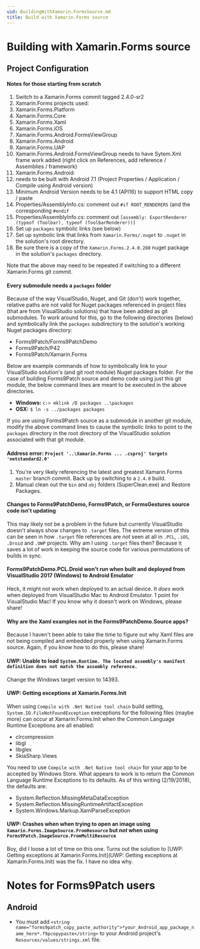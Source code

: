 ```yaml
---
uid: BuildingWithXamarin.FormsSource.md
title: Build with Xamarin.Forms source
---
```

# Building with Xamarin.Forms source

## Project Configuration

#### Notes for those starting from scratch 

1.  Switch to a Xamarin.Forms commit tagged 2.4.0-sr2
2.  Xamarin.Forms projects used:
   1.  Xamarin.Forms.Platform
   2.  Xamarin.Forms.Core
   3.  Xamarin.Forms.Xaml
   4.  Xamarin.Forms.iOS
   5.  Xamarin.Forms.Android.FormsViewGroup
   6.  Xamarin.Forms.Android
   7.  Xamarin.Forms.UAP
3.  Xamarin.Forms.Android.FormsViewGroup needs to have Sytem.Xml frame work added (right click on References, add reference / Assemblies / framework)
4.  Xamarin.Forms.Android:
   1.  needs to be built with Android 7.1 (Project Properties / Application / Compile using Android version)
   2.  Minimum Android Version needs to be 4.1 (API16) to support HTML copy / paste 
   3.  Properties/AssemblyInfo.cs: comment out ```#if ROOT_RENDERERS``` (and the corresponding ```#endif``` 
   4.  Properties/AssemblyInfo.cs: comment out ```[assembly: ExportRenderer (typeof (Toolbar), typeof (ToolbarRenderer))]```
5.  Set up ```packages``` symbolic links (see below)
6.  Set up symbolic link that links from ```Xamarin.Forms/.nuget``` to ```.nuget``` in the solution's root directory.
7.  Be sure there is a copy of the ```Xamarin.Forms.2.4.0.280``` nuget package in the solution's ```packages``` directory.
    

Note that the above may need to be repeated if switching to a different Xamarin.Forms git commit.

#### Every submodule needs a ```packages``` folder

Because of the way VisualStudio, Nuget, and Git (don't) work together, relative paths are not valid for Nuget packages referenced in project files (that are from VisualStudio solutions) that have been added as git submodules.  To work around for this, go to the following directories (below) and symbolically link the ```packages``` subdirectory to the solution's working Nuget packages directory:

 - Forms9Patch/Forms9PatchDemo
 - Forms9Patch/P42
 - Forms9Patch/Xamarin.Forms

Below are example commands of how to symbolically link to your VisualStudio solution's (and git root module) Nuget packages folder.  For the case of building Forms9Patch source and demo code using just this git module, the below command lines are meant to be executed in the above directories.

 - **Windows:** ``` c:> mklink /D packages ..\packages ```
 - **OSX:** ``` $ ln -s ../packages packages ```

If you are using Forms9Patch source as a submodule in another git module, modify the above command lines to cause the symbolic links to point to the ```packages``` directory in the root directory of the VisualStudio solution associated with that git module.   


#### Address error:  ``` Project '..\Xamarin.Forms ... .csproj' targets 'netstandard2.0' ```

1.  You're very likely referencing the latest and greatest Xamarin.Forms ```master``` branch commit.  Back up by switching to a ```2.4.0``` build.   
2.  Manual clean out the ```bin``` and ```obj``` folders (SuperClean.exe) and Restore Packages.

#### Changes to Forms9PatchDemo, Forms9Patch, or FormsGestures source code isn't updating

This may likely not be a problem in the future but currently VisualStudio doesn't always show changes to ```.target``` files.  The extreme version of this can be seen in how ```.target``` file references are not seen at all in ```.PCL```, ```.iOS```, ```.Droid``` and ```.UWP``` projects.  Why am I using ```.target``` files then?  Because it saves a lot of work in keeping the source code for various permutations of builds in sync.



#### Forms9PatchDemo.PCL.Droid won't run when built and deployed from VisualStudio 2017 (Windows) to Android Emulator

Heck, it might not work when deployed to an actual device.  It *does* work when deployed from VisualStudio Mac to Android Emulator.  1 point for VisualStudio Mac!  If you know why it doesn't work on Windows, please share!


#### Why are the Xaml examples not in the Forms9PatchDemo.Source apps?

Because I haven't been able to take the time to figure out why Xaml files are not being compiled and embedded properly when using Xamarin.Forms source.  Again, if you know how to do this, please share!


#### UWP: Unable to load `System.Runtime. The located assembly's manifest definition does not match the assembly reference.`

Change the Windows target version to 14393.   

#### UWP: Getting exceptions at Xamarin.Forms.Init

When using `Compile with .Net Native tool chain` build setting, `System.IO.FileNotFoundException` execeptions for the following files (maybe more) can occur at Xamarin.Forms.Init when the Common Language Runtime Exceptions are all enabled:

 - clrcompression
 - libgl
 - libglex
 - SkiaSharp.Views

You need to use `Compile with .Net Native tool chain` for your app to be accepted by Windows Store.  What appears to work is to return the Common Language Runtime Exceptions to its defaults.  As of this writing (2/19/2018), the defaults are:
 
 - System.Reflection.MissingMetaDataException
 - System.Reflection.MissingRuntimeArtifactException 
 - System.Windows.Markup.XamlParseException


 #### UWP: Crashes when when trying to open an image using `Xamarin.Forms.ImageSource.FromResource` but *not* when using `Forms9Patch.ImageSource.FromMultiResource`

 Boy, did I loose a lot of time on this one.  Turns out the solution to [UWP: Getting exceptions at Xamarin.Forms.Init](UWP: Getting exceptions at Xamarin.Forms.Init) was the fix.  I have no idea why.


 

 # Notes for Forms9Patch users

 ## Android

 - You must add `<string name="forms9patch_copy_paste_authority">*your_Android_app_package_name_here*.f9pcopypaste</string>` to your Android project's `Resources/values/strings.xml` file.
